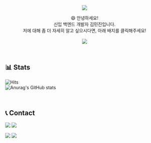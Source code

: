 <div align="center">
   <img src="https://capsule-render.vercel.app/api?type=waving&color=BDA180&height=300&text=Welcome&fontAlignY=40&fontSize=70&fontColor=FFFFFF&desc=neck950728's%20GitHub&descAlign=60&descAlignY=55&animation=fadeIn">
   <p>
      😄 안녕하세요!<br>
      신입 백엔드 개발자 김민진입니다.<br>
      저에 대해 좀 더 자세히 알고 싶으시다면, 아래 배지를 클릭해주세요!<br><br>
      <a href="https://neck950728.github.io/Portfolio"><img src="https://img.shields.io/badge/Click%20Me!-FF0000?style=for-the-badge&logoColor=white"></a>
   </p>
</div>

<br>

## 📊 Stats
![Hits](https://hits.seeyoufarm.com/api/count/incr/badge.svg?url=https%3A%2F%2Fgithub.com%2Fneck950728&count_bg=%23007EC6&title_bg=%23555555&icon=&icon_color=%23E7E7E7&title=hits&edge_flat=true)<br>
![Anurag's GitHub stats](https://github-readme-stats.vercel.app/api?username=neck950728&show_icons=true&theme=transparent&hide_title=true)

<br>

## 📞 Contact
<p><img src="https://img.shields.io/badge/Gmail-D04836?style=flat-square&logo=gmail&logoColor=white"> <img src="https://img.shields.io/badge/a57796682@gmail.com-EAEAEA?style=flat-square"></p>
<p><img src="https://img.shields.io/badge/KakaoTalk-FFCD00?style=flat-square&logo=kakaotalk&logoColor=black"> <img src="https://img.shields.io/badge/kmj950728-EAEAEA?style=flat-square"></p>
